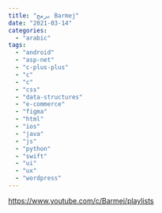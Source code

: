 ```yaml
---
title: "برمج Barmej"
date: "2021-03-14"
categories: 
  - "arabic"
tags: 
  - "android"
  - "asp-net"
  - "c-plus-plus"
  - "c"
  - "c"
  - "css"
  - "data-structures"
  - "e-commerce"
  - "figma"
  - "html"
  - "ios"
  - "java"
  - "js"
  - "python"
  - "swift"
  - "ui"
  - "ux"
  - "wordpress"
---
```


https://www.youtube.com/c/Barmej/playlists
